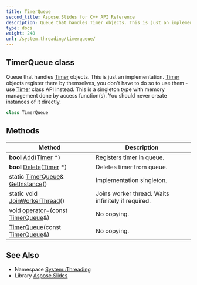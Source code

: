 ```yaml
---
title: TimerQueue
second_title: Aspose.Slides for C++ API Reference
description: Queue that handles Timer objects. This is just an implementation. Timer objects register there by themselves, you don't have to do so to use them - use Timer class API instead. This is a singleton type with memory management done by access function(s). You should never create instances of it directly.
type: docs
weight: 248
url: /system.threading/timerqueue/
---
```

## TimerQueue class


Queue that handles [Timer](../timer/) objects. This is just an implementation. [Timer](../timer/) objects register there by themselves, you don't have to do so to use them - use [Timer](../timer/) class API instead. This is a singleton type with memory management done by access function(s). You should never create instances of it directly.

```cpp
class TimerQueue
```

## Methods

| Method | Description |
| --- | --- |
| **bool** [Add](./add/)([Timer](../timer/) *) | Registers timer in queue. |
| **bool** [Delete](./delete/)([Timer](../timer/) *) | Deletes timer from queue. |
| static [TimerQueue](./)\& [GetInstance](./getinstance/)() | Implementation singleton. |
| static void [JoinWorkerThread](./joinworkerthread/)() | Joins worker thread. Waits infinitely if required. |
| void [operator=](./operator_equal/)(const [TimerQueue](./)\&) | No copying. |
|  [TimerQueue](./timerqueue/)(const [TimerQueue](./)\&) | No copying. |
## See Also

* Namespace [System::Threading](../)
* Library [Aspose.Slides](../../)